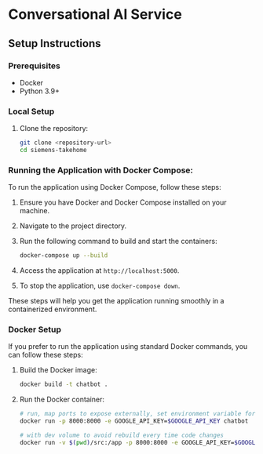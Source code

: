 # Conversational AI Service

## Setup Instructions

### Prerequisites
- Docker
- Python 3.9+

### Local Setup
1. Clone the repository:
   ```bash
   git clone <repository-url>
   cd siemens-takehome
   ```

### Running the Application with Docker Compose:

To run the application using Docker Compose, follow these steps:

1. Ensure you have Docker and Docker Compose installed on your machine.
2. Navigate to the project directory.
3. Run the following command to build and start the containers:
   
   ```bash
   docker-compose up --build
   ```
4. Access the application at `http://localhost:5000`.
5. To stop the application, use `docker-compose down`. 

These steps will help you get the application running smoothly in a containerized environment.

### Docker Setup

If you prefer to run the application using standard Docker commands, you can follow these steps:

1. Build the Docker image:
   ```bash
   docker build -t chatbot .
   ```

2. Run the Docker container:
   ```bash
   # run, map ports to expose externally, set environment variable for API key
   docker run -p 8000:8000 -e GOOGLE_API_KEY=$GOOGLE_API_KEY chatbot
   
   # with dev volume to avoid rebuild every time code changes
   docker run -v $(pwd)/src:/app -p 8000:8000 -e GOOGLE_API_KEY=$GOOGLE_API_KEY chatbot
   ```